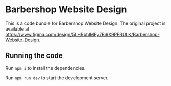 
  # Barbershop Website Design

  This is a code bundle for Barbershop Website Design. The original project is available at https://www.figma.com/design/5LHRbhIMFy7Bi9X9PFRULK/Barbershop-Website-Design.

  ## Running the code

  Run `npm i` to install the dependencies.

  Run `npm run dev` to start the development server.
  